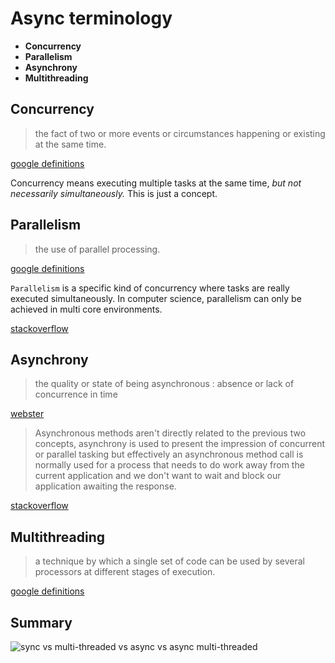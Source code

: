 # Async terminology

- **Concurrency**
- **Parallelism** 
- **Asynchrony**
- **Multithreading**


## Concurrency
> the fact of two or more events or circumstances happening or existing at the same time.

[google definitions](https://www.google.com/search?q=what+is+concurrency)

Concurrency means executing multiple tasks at the same time, _but not necessarily simultaneously._
This is just a concept.

## Parallelism
> the use of parallel processing.

[google definitions](https://www.google.com/search?q=what+is+parallelism)

`Parallelism` is a specific kind of concurrency where tasks are really executed simultaneously. In computer science, parallelism can
only be achieved in multi core environments.  

[stackoverflow](https://stackoverflow.com/a/62657337/2319865)

## Asynchrony
> the quality or state of being asynchronous : absence or lack of concurrence in time

[webster](https://www.merriam-webster.com/dictionary/asynchrony#:~:text=Definition%20of%20asynchrony,lack%20of%20concurrence%20in%20time)

> Asynchronous methods aren't directly related to the previous two concepts, asynchrony is used to present the impression of concurrent or parallel tasking 
> but effectively an asynchronous method call is normally used for a process that needs to do work away from the current application 
> and we don't want to wait and block our application awaiting the response.  

[stackoverflow](https://stackoverflow.com/a/4844774/2319865)

## Multithreading
> a technique by which a single set of code can be used by several processors at different stages of execution.

[google definitions](https://www.google.com/search?q=what+is+multithreading)

## Summary

![sync vs multi-threaded vs async vs async multi-threaded](https://i.stack.imgur.com/lD550.png)